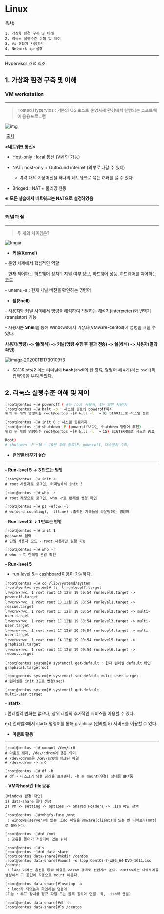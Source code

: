 # Linux 



**목차)**

```
1. 가상화 환경 구축 및 이해
2. 리눅스 실행수준 이해 및 제어
3. Vi 편집기 사용하기
4. Network ip 설정
```

---



[Hypervisor 개념 참조](https://nitw.tistory.com/179?category=355566)



## 1. 가상화 환경 구축 및 이해



### VM workstation

---

> Hosted Hypervios : 기존의 OS 호스트 운영체제 환경에서 실행되는 소프트웨어 응용프로그램



![img](https://t1.daumcdn.net/cfile/tistory/277B413952CD546A34)

​																			[출처](https://kyumoonhan.tistory.com/6)



**<네트워크 통신>**

- Host-only : local 통신 (VM 만 가능)

- NAT : host-only + Outbound internet (외부로 나갈 수 있다)
  - 여려 대의 가상머신을 하나의 네트워크로 묶는 효과를 낼 수 있다.

- Bridged : NAT + 물리망 연동



**※ 모든 실습에서 네트워크는 NAT으로 설정하였음**

---







### 커널과 쉘

---

> 두 개의 차이점은?



![Imgur](https://i.imgur.com/nz3UXlY.png)



- **커널(Kernel)**

\- 운영 체제에서 핵심적인 역할

\- 현재 제어하는 하드웨어 장치의 지원 여부 정보, 하드웨어 성능, 하드웨어를 제어하는 코드

\- uname -a : 현재 커널 버전을 확인하는 명령어





- **쉘(Shell)**

\- 사용자와 커널 사이에서 명령을 해석하여 전달하는 해석기(interpreter)와 번역기(translator) 기능

\- 사용자는 **Shell**을 통해 Windows에서 가상화(VMware-centos)에 명령을 내릴 수 있다.

**사용자(명령) -> 쉘(해석) -> 커널(명령 수행 후 결과 전송) -> 쉘(해석) -> 사용자(결과 확인)**



![image-20200119173010953](C:\Users\skybl\AppData\Roaming\Typora\typora-user-images\image-20200119173010953.png)

- 53185 pts/2 라는 터미널에 **bash**(shell의 한 종류, 명령어 해석기)라는 shell(독립적인)을 부여 받았다.





## 2. 리눅스 실행수준 이해 및 제어



```sh
[root@centos ~]# poweroff ( #는 root 사용자, $는 일반 사용자)
[root@centos ~]# halt -p : 시스템 종료와 poweroff까지
위의 두 개의 명령어는 root@centos ~]# kill -l  → 9) SIGKILL로 시스템 종료

[root@centos ~]# init 0 : 시스템 종료까지
[root@centos ~]# shutdown -P (poweroff보다는 shutdown 명령어 추천)
위의 두 개의 명령어는 root@centos ~]# kill -l  → 15) SIGTERM으로 시스템 종료

Root)
# shutdown -P +10 → 10분 후에 종료(P: poweroff, 대소문자 주의)
```





- **런레벨 바꾸기 실습**

---



**- Run-level 5** **→ 3** **만드는 방법**

```shell
[root@centos ~]# init 3 
# root 사용자로 로그인, 터미널에서 init 3

[root@centos ~]# who -r
# root 계정으로 로그인, who -r로 런레벨 변경 확인

[root@centos ~]# ps -ef:wc -l
# wc(word counting), -l(line) :출력된 기록들을 카운팅하는 명령어
```



**- Run-level 3** **→ 1** **만드는 방법**

```shell
[root@centos ~]# init 1
password 입력
# 단일 사용자 모드 - root 사용자만 실행 가능

[root@centos ~]# who -r
# who -r로 런레벨 변경 확인
```





**- Run-level 5**

- run-level 5는 dashboard 이용이 가능하다.

```shell
[root@centos ~]# cd /lib/systemd/system
[root@centos system]# ls -l runlevel?.target
lrwxrwxrwx. 1 root root 15 12월 19 10:54 runlevel0.target -> poweroff.target
lrwxrwxrwx. 1 root root 13 12월 19 10:54 runlevel1.target -> rescue.target
lrwxrwxrwx. 1 root root 17 12월 19 10:54 runlevel2.target -> multi-user.target
lrwxrwxrwx. 1 root root 17 12월 19 10:54 runlevel3.target -> multi-user.target
lrwxrwxrwx. 1 root root 17 12월 19 10:54 runlevel4.target -> multi-user.target
lrwxrwxrwx. 1 root root 16 12월 19 10:54 runlevel5.target -> graphical.target
lrwxrwxrwx. 1 root root 13 12월 19 10:54 runlevel6.target -> reboot.target

[root@centos system]# systemctl get-default : 현재 런레벨 default 확인
graphical.targetroot

[root@centos system]# systemctl set-default multi-user.target
# 런레벨을 init 3으로 변경(set)

[root@centos system]# systemctl get-default
multi-user.target

```



\- **startx**

: 런레벨의 변화는 없으나, 상위 레벨의 추가적인 서비스를 이용할 수 있다.

ex) 런레벨3에서 startx 명령어를 통해 graphical(런레벨 5) 서비스를 이용할 수 있다. 





- **마운트 활용**

---



```shell
[root@centos ~]# umount /dev/sr0 
# 마운트 해제, /dev/cdrom와 같은 의미
# /dev/cdrom은 /dev/sr0에 링크된 파일
# /dev/cdrom -> sr0

[root@centos ~]# df -h 
# df - 디스크의 남은 공간을 보여준다. -h 는 mount(연결) 상태를 보여줌
```



\- **VM과 host간 file 공유**

```shell
[Windows 환경 작업]
1) data-share 폴더 생성
2) VM -> setting -> options -> Shared Folders -> .iso 파일 선택

[root@centos ~]#vmhgfs-fuse /mnt
 : windows(server)에 있는 .iso 파일을 vmware(client)에 있는 빈 디렉토리(mnt)로 불러온다.
 
[root@centos ~]#cd /mnt
 : 공유한 폴더가 저장되어 있는 위치
 
[root@centos ~]#ls
[root@centos ~]#cd data-share
[root@centos data-share]#mkdir /centos
[root@centos data-share]#mount -o loop CentOS-7-x86_64-DVD-1611.iso /centos
 : loop 이라는 옵션을 통해 파일을 cdrom 형태로 전환시켜 준다. centos라는 디렉토리를 생성해서 그 공간에 자동으로 mount 해준다.
 
[root@centos data-share]#losetup -a
 : loop가 되었는지 확인하는 명령어
(기능 : 루프 장치를 정규 파일 또는 블록 장치와 연결. 즉, .iso와 연결)

[root@centos data-share]#df -h
[root@centos data-share]#ls /centos

```



